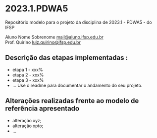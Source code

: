 # 2023.1.PDWA5
Repositório modelo para o projeto da disciplina de 2023.1 - PDWA5 - do IFSP

Aluno Nome Sobrenome  <mail@aluno.ifsp.edu.br>  \
Prof. Quirino         <luiz.quirino@ifsp.edu.br>

## Descrição das etapas implementadas :
- etapa 1 - xxx%
- etapa 2 - xxx%
- etapa 3 - xxx%
- ...
  Use o readme para documentar o andamento do seu projeto.

## Alterações realizadas frente ao modelo de referência apresentado
- alteração xyz;
- alteração xpto;
- ...
